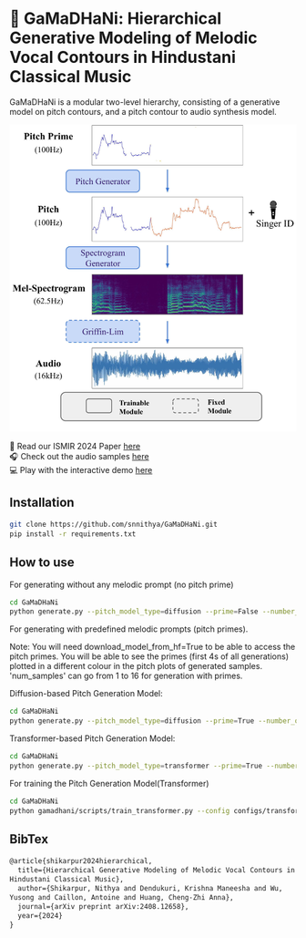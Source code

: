 # 🎤 GaMaDHaNi: Hierarchical Generative Modeling of Melodic Vocal Contours in Hindustani Classical Music
GaMaDHaNi is a modular two-level hierarchy, consisting of a generative model on pitch contours, and a pitch contour to audio synthesis model.

![GaMaDHaNi](GaMaDHaNi.jpg)

:book: Read our ISMIR 2024 Paper [here](https://arxiv.org/abs/2408.12658)\
:headphones: Check out the audio samples [here](https://snnithya.github.io/gamadhani-samples/)\
:computer: Play with the interactive demo [here](https://huggingface.co/spaces/snnithya/GaMaDHaNi) 
## Installation

   ```bash
   git clone https://github.com/snnithya/GaMaDHaNi.git
   pip install -r requirements.txt
   ```

## How to use

For generating without any melodic prompt (no pitch prime)

```bash
cd GaMaDHaNi
python generate.py --pitch_model_type=diffusion --prime=False --number_of_samples=1 --download_model_from_hf=True
```

For generating with predefined melodic prompts (pitch primes). 

Note: You will need download_model_from_hf=True to be able to access the pitch primes. You will be able to see the primes (first 4s of all generations) plotted in a different colour in the pitch plots of generated samples. 'num_samples' can go from 1 to 16 for generation with primes.

Diffusion-based Pitch Generation Model:
```bash
cd GaMaDHaNi
python generate.py --pitch_model_type=diffusion --prime=True --number_of_samples=1 --download_model_from_hf=True 
```

Transformer-based Pitch Generation Model:
```bash
cd GaMaDHaNi
python generate.py --pitch_model_type=transformer --prime=True --number_of_samples=1 --download_model_from_hf=True 
```


For training the Pitch Generation Model(Transformer)
```bash
cd GaMaDHaNi
python gamadhani/scripts/train_transformer.py --config configs/transformer_pitch_config.gin --gpu=0 --val_every=1 --max_epochs=1000 --batch_size=4
```

## BibTex
```
@article{shikarpur2024hierarchical,
  title={Hierarchical Generative Modeling of Melodic Vocal Contours in Hindustani Classical Music},
  author={Shikarpur, Nithya and Dendukuri, Krishna Maneesha and Wu, Yusong and Caillon, Antoine and Huang, Cheng-Zhi Anna},
  journal={arXiv preprint arXiv:2408.12658},
  year={2024}
}
```
